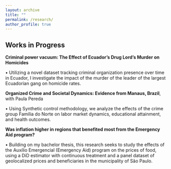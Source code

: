 ```yaml
---
layout: archive
title: ""
permalink: /research/
author_profile: true
---
```


<h2>Works in Progress</h2>

**Criminal power vacuum: The Effect of Ecuador’s Drug Lord’s Murder on Homicides**

• Utilizing a novel dataset tracking criminal organization presence over time in Ecuador, I investigate the
impact of the murder of the leader of the largest Ecuadorian gang on homicide rates.


**Organized Crime and Societal Dynamics: Evidence from Manaus, Brazil**, with Paula Pereda

• Using Synthetic control methodology, we analyze the effects of the crime group Família do Norte on labor
market dynamics, educational attainment, and health outcomes.


**Was inflation higher in regions that benefited most from the Emergency Aid program?**

• Building on my bachelor thesis, this research seeks to study the effects of the Auxílio Emergencial
(Emergency Aid) program on the prices of food, using a DiD estimator with continuous treatment and a
panel dataset of geolocalized prices and beneficiaries in the municipality of São Paulo.
